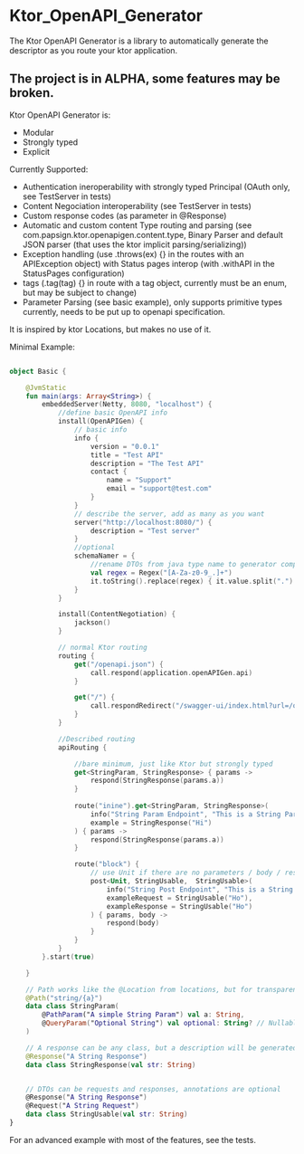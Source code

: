 # Ktor_OpenAPI_Generator
The Ktor OpenAPI Generator is a library to automatically generate the descriptor as you route your ktor application.

## The project is in ALPHA, some features may be broken.

Ktor OpenAPI Generator is:
- Modular
- Strongly typed
- Explicit

Currently Supported:
- Authentication ineroperability with strongly typed Principal (OAuth only, see TestServer in tests)
- Content Negociation interoperability (see TestServer in tests)
- Custom response codes (as parameter in @Response)
- Automatic and custom content Type routing and parsing (see com.papsign.ktor.openapigen.content.type, Binary Parser and default JSON parser (that uses the ktor implicit parsing/serializing))
- Exception handling (use .throws(ex) {} in the routes with an APIException object) with Status pages interop (with .withAPI in the StatusPages configuration)
- tags (.tag(tag) {} in route with a tag object, currently must be an enum, but may be subject to change)
- Parameter Parsing (see basic example), only supports primitive types currently, needs to be put up to openapi specification.

It is inspired by ktor Locations, but makes no use of it.

Minimal Example:

```kotlin

object Basic {

    @JvmStatic
    fun main(args: Array<String>) {
        embeddedServer(Netty, 8080, "localhost") {
            //define basic OpenAPI info
            install(OpenAPIGen) {
                // basic info
                info {
                    version = "0.0.1"
                    title = "Test API"
                    description = "The Test API"
                    contact {
                        name = "Support"
                        email = "support@test.com"
                    }
                }
                // describe the server, add as many as you want
                server("http://localhost:8080/") {
                    description = "Test server"
                }
                //optional
                schemaNamer = {
                    //rename DTOs from java type name to generator compatible form
                    val regex = Regex("[A-Za-z0-9_.]+")
                    it.toString().replace(regex) { it.value.split(".").last() }.replace(Regex(">|<|, "), "_")
                }
            }

            install(ContentNegotiation) {
                jackson()
            }

            // normal Ktor routing
            routing {
                get("/openapi.json") {
                    call.respond(application.openAPIGen.api)
                }

                get("/") {
                    call.respondRedirect("/swagger-ui/index.html?url=/openapi.json", true)
                }
            }

            //Described routing
            apiRouting {

                //bare minimum, just like Ktor but strongly typed
                get<StringParam, StringResponse> { params ->
                    respond(StringResponse(params.a))
                }
                
                route("inine").get<StringParam, StringResponse>(
                    info("String Param Endpoint", "This is a String Param Endpoint"), // A Route module that describes an endpoint, it is optional
                    example = StringResponse("Hi")
                ) { params ->
                    respond(StringResponse(params.a))
                }

                route("block") {
                    // use Unit if there are no parameters / body / response
                    post<Unit, StringUsable,  StringUsable>(
                        info("String Post Endpoint", "This is a String Post Endpoint"),
                        exampleRequest = StringUsable("Ho"),
                        exampleResponse = StringUsable("Ho")
                    ) { params, body ->
                        respond(body)
                    }
                }
            }
        }.start(true)

    }

    // Path works like the @Location from locations, but for transparency we recommend only using it to extract the parameters
    @Path("string/{a}")
    data class StringParam(
        @PathParam("A simple String Param") val a: String,
        @QueryParam("Optional String") val optional: String? // Nullable Types are optional
    )

    // A response can be any class, but a description will be generated from the annotation
    @Response("A String Response")
    data class StringResponse(val str: String)


    // DTOs can be requests and responses, annotations are optional
    @Response("A String Response")
    @Request("A String Request")
    data class StringUsable(val str: String)
}
```

For an advanced example with most of the features, see the tests.


